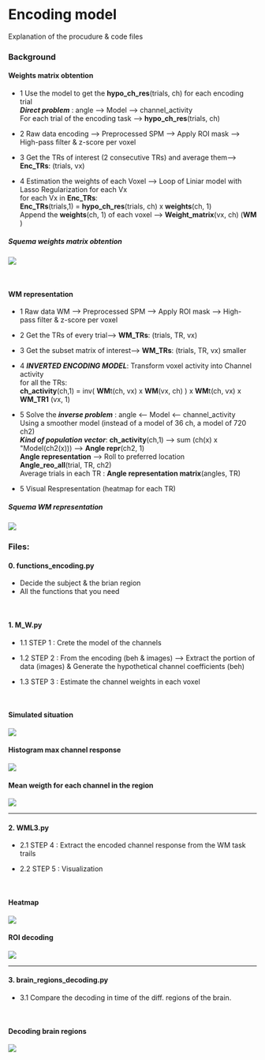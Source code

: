 # Encoding model

Explanation of the procudure & code files


### Background

#### Weights matrix obtention

+ 1 Use the model to get the **hypo_ch_res**(trials, ch) for each encoding trial
      <br/>
       ***Direct problem*** :  angle --> Model --> channel_activity
      <br/>
      For each trial of the encoding task --> **hypo_ch_res**(trials, ch)

+ 2 Raw data encoding --> Preprocessed SPM --> Apply ROI mask --> High-pass filter & z-score per voxel

+ 3 Get the TRs of interest (2 consecutive TRs) and average them--> **Enc_TRs**: (trials, vx)

+ 4 Estimation the weights of each Voxel --> Loop of Liniar model with Lasso Regularization for each Vx
      <br/>
      for each Vx in **Enc_TRs**:
      <br/>
         **Enc_TRs**(trials,1) = **hypo_ch_res**(trials, ch) x **weights**(ch, 1)
      <br/>
      Append the **weights**(ch, 1) of each voxel --> **Weight_matrix**(vx, ch) (**WM** )


##### Squema weights matrix obtention
![](https://github.com/davidbestue/encoding/blob/master/imgs/IMG_3753.JPG)

<br/>

#### WM representation

+ 1 Raw data WM --> Preprocessed SPM --> Apply ROI mask --> High-pass filter & z-score per voxel

+ 2 Get the TRs of every trial--> **WM_TRs**: (trials, TR, vx)

+ 3 Get the subset matrix of interest--> **WM_TRs**: (trials, TR, vx) smaller

+ 4 ***INVERTED ENCODING MODEL***: Transform voxel activity into Channel activity 
      <br/>
      for all the TRs:
      <br/>
      **ch_activity**(ch,1) =  inv( **WM**t(ch, vx) x **WM**(vx, ch) ) x **WM**t(ch, vx)  x **WM_TR1** (vx, 1)
      <br/>
      
 + 5 Solve the ***inverse problem*** : angle <-- Model <-- channel_activity
      <br/>
      Using a smoother model (instead of a model of 36 ch, a model of 720 ch2)
      <br/>
      ***Kind of population vector***:  **ch_activity**(ch,1) --> sum (ch(x) x "Model(ch2(x))) --> **Angle repr**(ch2, 1)
      <br/>
      **Angle representation** --> Roll to preferred location
      <br/>
      **Angle_reo_all**(trial, TR, ch2)
      <br/>
      Average trials in each TR : **Angle representation matrix**(angles, TR)
      <br/>
      
 + 5 Visual Respresentation (heatmap for each TR)
 
      
##### Squema WM representation
![](https://github.com/davidbestue/encoding/blob/master/imgs/IMG_3754.JPG)









### Files:

#### 0. functions_encoding.py

+ Decide the subject & the brian region
+ All the functions that you need

<br/>


#### 1. M_W.py

+ 1.1 STEP 1 :  Crete the model of the channels 

+ 1.2 STEP 2 : From the encoding (beh & images) --> Extract the portion of data (images) & Generate the hypothetical channel coefficients (beh) 

+ 1.3 STEP 3 : Estimate the channel weights in each voxel 


<br/>

#### Simulated situation
![](https://github.com/davidbestue/encoding/blob/master/imgs/simulated_situation.png)

#### Histogram max channel response
![](https://github.com/davidbestue/encoding/blob/master/imgs/mx_ch_vx.png)

#### Mean weigth for each channel in the region
![](https://github.com/davidbestue/encoding/blob/master/imgs/weigth_per_channel.png)

----

#### 2. WML3.py

+ 2.1 STEP 4 : Extract the encoded channel response from the WM task trails

+ 2.2 STEP 5 : Visualization



<br/>

#### Heatmap
![](https://github.com/davidbestue/encoding/blob/master/imgs/heatmap.png)

#### ROI decoding
![](https://github.com/davidbestue/encoding/blob/master/imgs/roi_dec.png)


----

#### 3. brain_regions_decoding.py

+  3.1 Compare the decoding in time of the diff. regions of the brain.


<br/>

#### Decoding brain regions
![](https://github.com/davidbestue/encoding/blob/master/imgs/dec_br_rg.png)




